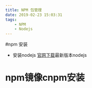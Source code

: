 ```yaml
---
title: NPM 包管理
date: 2019-02-23 15:03:31
tags:
    - NPM
    - Nodejs
---
```


#npm 安装

- 安装nodejs
[官网下载](https://nodejs.org/en/)最新版本nodejs



# npm镜像cnpm安装

